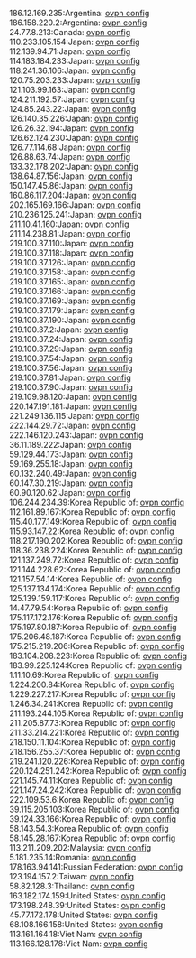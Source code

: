 186.12.169.235:Argentina: [ovpn config](vpn/186_12_169_235.ovpn)  
186.158.220.2:Argentina: [ovpn config](vpn/186_158_220_2.ovpn)  
24.77.8.213:Canada: [ovpn config](vpn/24_77_8_213.ovpn)  
110.233.105.154:Japan: [ovpn config](vpn/110_233_105_154.ovpn)  
112.139.94.71:Japan: [ovpn config](vpn/112_139_94_71.ovpn)  
114.183.184.233:Japan: [ovpn config](vpn/114_183_184_233.ovpn)  
118.241.36.106:Japan: [ovpn config](vpn/118_241_36_106.ovpn)  
120.75.203.233:Japan: [ovpn config](vpn/120_75_203_233.ovpn)  
121.103.99.163:Japan: [ovpn config](vpn/121_103_99_163.ovpn)  
124.211.192.57:Japan: [ovpn config](vpn/124_211_192_57.ovpn)  
124.85.243.22:Japan: [ovpn config](vpn/124_85_243_22.ovpn)  
126.140.35.226:Japan: [ovpn config](vpn/126_140_35_226.ovpn)  
126.26.32.194:Japan: [ovpn config](vpn/126_26_32_194.ovpn)  
126.62.124.230:Japan: [ovpn config](vpn/126_62_124_230.ovpn)  
126.77.114.68:Japan: [ovpn config](vpn/126_77_114_68.ovpn)  
126.88.63.74:Japan: [ovpn config](vpn/126_88_63_74.ovpn)  
133.32.178.202:Japan: [ovpn config](vpn/133_32_178_202.ovpn)  
138.64.87.156:Japan: [ovpn config](vpn/138_64_87_156.ovpn)  
150.147.45.86:Japan: [ovpn config](vpn/150_147_45_86.ovpn)  
160.86.117.204:Japan: [ovpn config](vpn/160_86_117_204.ovpn)  
202.165.169.166:Japan: [ovpn config](vpn/202_165_169_166.ovpn)  
210.236.125.241:Japan: [ovpn config](vpn/210_236_125_241.ovpn)  
211.10.41.160:Japan: [ovpn config](vpn/211_10_41_160.ovpn)  
211.14.238.81:Japan: [ovpn config](vpn/211_14_238_81.ovpn)  
219.100.37.110:Japan: [ovpn config](vpn/219_100_37_110.ovpn)  
219.100.37.118:Japan: [ovpn config](vpn/219_100_37_118.ovpn)  
219.100.37.126:Japan: [ovpn config](vpn/219_100_37_126.ovpn)  
219.100.37.158:Japan: [ovpn config](vpn/219_100_37_158.ovpn)  
219.100.37.165:Japan: [ovpn config](vpn/219_100_37_165.ovpn)  
219.100.37.166:Japan: [ovpn config](vpn/219_100_37_166.ovpn)  
219.100.37.169:Japan: [ovpn config](vpn/219_100_37_169.ovpn)  
219.100.37.179:Japan: [ovpn config](vpn/219_100_37_179.ovpn)  
219.100.37.190:Japan: [ovpn config](vpn/219_100_37_190.ovpn)  
219.100.37.2:Japan: [ovpn config](vpn/219_100_37_2.ovpn)  
219.100.37.24:Japan: [ovpn config](vpn/219_100_37_24.ovpn)  
219.100.37.29:Japan: [ovpn config](vpn/219_100_37_29.ovpn)  
219.100.37.54:Japan: [ovpn config](vpn/219_100_37_54.ovpn)  
219.100.37.56:Japan: [ovpn config](vpn/219_100_37_56.ovpn)  
219.100.37.81:Japan: [ovpn config](vpn/219_100_37_81.ovpn)  
219.100.37.90:Japan: [ovpn config](vpn/219_100_37_90.ovpn)  
219.109.98.120:Japan: [ovpn config](vpn/219_109_98_120.ovpn)  
220.147.191.181:Japan: [ovpn config](vpn/220_147_191_181.ovpn)  
221.249.136.115:Japan: [ovpn config](vpn/221_249_136_115.ovpn)  
222.144.29.72:Japan: [ovpn config](vpn/222_144_29_72.ovpn)  
222.146.120.243:Japan: [ovpn config](vpn/222_146_120_243.ovpn)  
36.11.189.222:Japan: [ovpn config](vpn/36_11_189_222.ovpn)  
59.129.44.173:Japan: [ovpn config](vpn/59_129_44_173.ovpn)  
59.169.255.18:Japan: [ovpn config](vpn/59_169_255_18.ovpn)  
60.132.240.49:Japan: [ovpn config](vpn/60_132_240_49.ovpn)  
60.147.30.219:Japan: [ovpn config](vpn/60_147_30_219.ovpn)  
60.90.120.62:Japan: [ovpn config](vpn/60_90_120_62.ovpn)  
106.244.234.39:Korea Republic of: [ovpn config](vpn/106_244_234_39.ovpn)  
112.161.89.167:Korea Republic of: [ovpn config](vpn/112_161_89_167.ovpn)  
115.40.177.149:Korea Republic of: [ovpn config](vpn/115_40_177_149.ovpn)  
115.93.147.22:Korea Republic of: [ovpn config](vpn/115_93_147_22.ovpn)  
118.217.190.202:Korea Republic of: [ovpn config](vpn/118_217_190_202.ovpn)  
118.36.238.224:Korea Republic of: [ovpn config](vpn/118_36_238_224.ovpn)  
121.137.249.72:Korea Republic of: [ovpn config](vpn/121_137_249_72.ovpn)  
121.144.228.62:Korea Republic of: [ovpn config](vpn/121_144_228_62.ovpn)  
121.157.54.14:Korea Republic of: [ovpn config](vpn/121_157_54_14.ovpn)  
125.137.134.174:Korea Republic of: [ovpn config](vpn/125_137_134_174.ovpn)  
125.139.159.117:Korea Republic of: [ovpn config](vpn/125_139_159_117.ovpn)  
14.47.79.54:Korea Republic of: [ovpn config](vpn/14_47_79_54.ovpn)  
175.117.172.176:Korea Republic of: [ovpn config](vpn/175_117_172_176.ovpn)  
175.197.80.187:Korea Republic of: [ovpn config](vpn/175_197_80_187.ovpn)  
175.206.48.187:Korea Republic of: [ovpn config](vpn/175_206_48_187.ovpn)  
175.215.219.206:Korea Republic of: [ovpn config](vpn/175_215_219_206.ovpn)  
183.104.208.223:Korea Republic of: [ovpn config](vpn/183_104_208_223.ovpn)  
183.99.225.124:Korea Republic of: [ovpn config](vpn/183_99_225_124.ovpn)  
1.11.10.69:Korea Republic of: [ovpn config](vpn/1_11_10_69.ovpn)  
1.224.200.84:Korea Republic of: [ovpn config](vpn/1_224_200_84.ovpn)  
1.229.227.217:Korea Republic of: [ovpn config](vpn/1_229_227_217.ovpn)  
1.246.34.241:Korea Republic of: [ovpn config](vpn/1_246_34_241.ovpn)  
211.193.244.105:Korea Republic of: [ovpn config](vpn/211_193_244_105.ovpn)  
211.205.87.73:Korea Republic of: [ovpn config](vpn/211_205_87_73.ovpn)  
211.33.214.221:Korea Republic of: [ovpn config](vpn/211_33_214_221.ovpn)  
218.150.11.104:Korea Republic of: [ovpn config](vpn/218_150_11_104.ovpn)  
218.156.255.37:Korea Republic of: [ovpn config](vpn/218_156_255_37.ovpn)  
219.241.120.226:Korea Republic of: [ovpn config](vpn/219_241_120_226.ovpn)  
220.124.251.242:Korea Republic of: [ovpn config](vpn/220_124_251_242.ovpn)  
221.145.74.11:Korea Republic of: [ovpn config](vpn/221_145_74_11.ovpn)  
221.147.24.242:Korea Republic of: [ovpn config](vpn/221_147_24_242.ovpn)  
222.109.53.6:Korea Republic of: [ovpn config](vpn/222_109_53_6.ovpn)  
39.115.205.103:Korea Republic of: [ovpn config](vpn/39_115_205_103.ovpn)  
39.124.33.166:Korea Republic of: [ovpn config](vpn/39_124_33_166.ovpn)  
58.143.54.3:Korea Republic of: [ovpn config](vpn/58_143_54_3.ovpn)  
58.145.28.167:Korea Republic of: [ovpn config](vpn/58_145_28_167.ovpn)  
113.211.209.202:Malaysia: [ovpn config](vpn/113_211_209_202.ovpn)  
5.181.235.14:Romania: [ovpn config](vpn/5_181_235_14.ovpn)  
178.163.94.141:Russian Federation: [ovpn config](vpn/178_163_94_141.ovpn)  
123.194.157.2:Taiwan: [ovpn config](vpn/123_194_157_2.ovpn)  
58.82.128.3:Thailand: [ovpn config](vpn/58_82_128_3.ovpn)  
163.182.174.159:United States: [ovpn config](vpn/163_182_174_159.ovpn)  
173.198.248.39:United States: [ovpn config](vpn/173_198_248_39.ovpn)  
45.77.172.178:United States: [ovpn config](vpn/45_77_172_178.ovpn)  
68.108.166.158:United States: [ovpn config](vpn/68_108_166_158.ovpn)  
113.161.164.18:Viet Nam: [ovpn config](vpn/113_161_164_18.ovpn)  
113.166.128.178:Viet Nam: [ovpn config](vpn/113_166_128_178.ovpn)  

